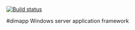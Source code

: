 [![Build status](https://ci.appveyor.com/api/projects/status/0a248fk1dspywxbm?svg=true)
    ](https://ci.appveyor.com/project/gknowles/dimapp "msvc 2017")

#dimapp
Windows server application framework
